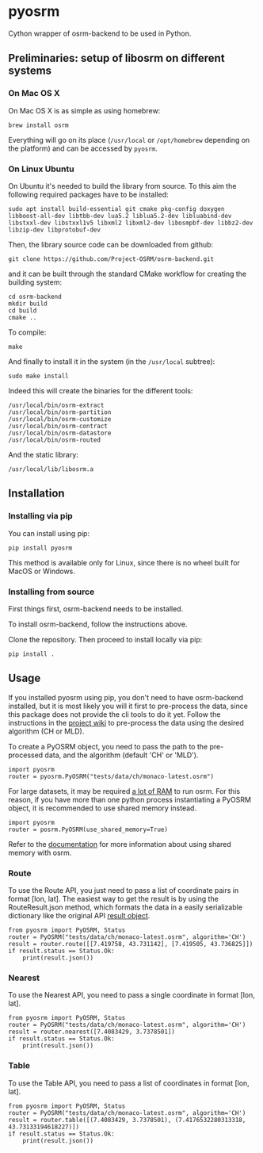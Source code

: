 # pyosrm
Cython wrapper of osrm-backend to be used in Python.

## Preliminaries: setup of libosrm on different systems

### On Mac OS X

On Mac OS X is as simple as using homebrew:

```
brew install osrm
```

Everything will go on its place (`/usr/local` or `/opt/homebrew` depending on the platform) and can be accessed by `pyosrm`.

### On Linux Ubuntu

On Ubuntu it's needed to build the library from source. To this aim the following required packages have to be installed:

```
sudo apt install build-essential git cmake pkg-config doxygen libboost-all-dev libtbb-dev lua5.2 liblua5.2-dev libluabind-dev libstxxl-dev libstxxl1v5 libxml2 libxml2-dev libosmpbf-dev libbz2-dev libzip-dev libprotobuf-dev
```

Then, the library source code can be downloaded from github:

```
git clone https://github.com/Project-OSRM/osrm-backend.git
```

and it can be built through the standard CMake workflow for creating the building system:

```
cd osrm-backend
mkdir build
cd build
cmake ..
```

To compile:

```
make
```

And finally to install it in the system (in the `/usr/local` subtree):

```
sudo make install
```

Indeed this will create the binaries for the different tools:

```
/usr/local/bin/osrm-extract
/usr/local/bin/osrm-partition
/usr/local/bin/osrm-customize
/usr/local/bin/osrm-contract
/usr/local/bin/osrm-datastore
/usr/local/bin/osrm-routed
```

And the static library:

```
/usr/local/lib/libosrm.a
```

## Installation
### Installing via pip

You can install using pip:

```
pip install pyosrm
```
This method is available only for Linux, since there is no wheel built for MacOS or Windows.



### Installing from source
First things first, osrm-backend needs to be installed.

To install osrm-backend, follow the instructions above.

Clone the repository. Then proceed to install locally via pip:
```
pip install .
```

## Usage
If you installed pyosrm using pip, you don't need to have osrm-backend installed, but it is most likely you will it first to pre-process the data, since this package does not provide the cli tools to do it yet. Follow the instructions in the [project wiki](https://github.com/Project-OSRM/osrm-backend/wiki/Running-OSRM#quickstart) to pre-process the data using the desired algorithm (CH or MLD).

To create a PyOSRM object, you need to pass the path to the pre-processed data, and the algorithm (default 'CH' or 'MLD').
```
import pyosrm
router = pyosrm.PyOSRM("tests/data/ch/monaco-latest.osrm")
```
For large datasets, it may be required [a lot of RAM](https://github.com/Project-OSRM/osrm-backend/wiki/Disk-and-Memory-Requirements) to run osrm. For this reason, if you have more than one python process instantiating a PyOSRM object, it is recommended to use shared memory instead.
```
import pyosrm
router = posrm.PyOSRM(use_shared_memory=True)
```
Refer to the [documentation](https://github.com/Project-OSRM/osrm-backend/wiki/Configuring-and-using-Shared-Memory) for more information about using shared memory with osrm.
### Route
To use the Route API, you just need to pass a list of coordinate pairs in format [lon, lat]. The easiest way to get the result is by using the RouteResult.json method, which formats the data in a easily serializable dictionary like the original API [result object](http://project-osrm.org/docs/v5.22.0/api/?language=cURL#result-objects).
```
from pyosrm import PyOSRM, Status
router = PyOSRM("tests/data/ch/monaco-latest.osrm", algorithm='CH')
result = router.route([[7.419758, 43.731142], [7.419505, 43.736825]])
if result.status == Status.Ok:
    print(result.json())
```
### Nearest
To use the Nearest API, you need to pass a single coordinate in format [lon, lat]. 
```
from pyosrm import PyOSRM, Status
router = PyOSRM("tests/data/ch/monaco-latest.osrm", algorithm='CH')
result = router.nearest([7.4083429, 3.7378501])
if result.status == Status.Ok:
    print(result.json())
```

### Table
To use the Table API, you need to pass a list of coordinates in format [lon, lat]. 
```
from pyosrm import PyOSRM, Status
router = PyOSRM("tests/data/ch/monaco-latest.osrm", algorithm='CH')
result = router.table([(7.4083429, 3.7378501), (7.4176532280313318, 43.73133194618227)])
if result.status == Status.Ok:
    print(result.json())
```
